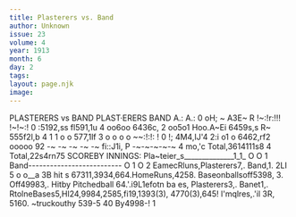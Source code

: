 ```yaml
---
title: Plasterers vs. Band
author: Unknown
issue: 23
volume: 4
year: 1913
month: 6
day: 2
tags:
layout: page.njk
image:
---
```

PLASTERERS vs BAND   PLAST·ERERS BAND   A.:   A.:   0   oH; ~ A3E~   R !~:!r:!!! !~!~:! 0   :5192,ss   fl591,1u 4 oo6oo 6436c, 2 oo5o1   Hoo.A~Ei 6459s,s   R~   555f2l,b 4 1 1 o o 577,1lf 3 o o o o   ~~:!:!: ! 0 !;   4M4,IJ'4 2:i o1 o 6462,rf2 ooooo   92   -~ -~ -~ -~ -~ fi::J1i, P -~-~-~-~-~   4   mo,'c   Total,3614111s8 4 Total,22s4rn75   SCOREBY INNINGS: Pla~teier_s______________1_1_ O O 1 Band-------------------------- O 1 O 2   EamecRluns,Plasterers7,. Band,1.   2LI 5 o o__a   3B hit s 67311,3934,664.HomeRuns,4258.   Baseonballsoff5398, 3. Off49983,. Hitby Pitchedball 64.'.i9L1efotn ba es, Plasterers3,. Banet1,. RtolneBases5,Hl24,9984,2585,fi19,1393(3), 4770(3),645! l'mqlres,.'il 3R, 5160.   ~truckouthy 539-5 40 By4998-! 1   

